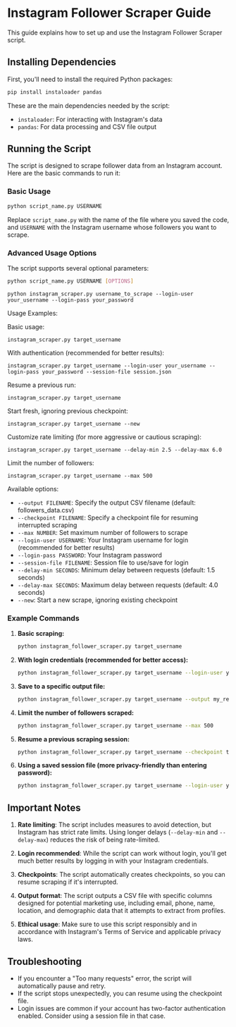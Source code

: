 # Instagram Follower Scraper Guide

This guide explains how to set up and use the Instagram Follower Scraper script.

## Installing Dependencies

First, you'll need to install the required Python packages:

```bash
pip install instaloader pandas
```

These are the main dependencies needed by the script:
- `instaloader`: For interacting with Instagram's data
- `pandas`: For data processing and CSV file output

## Running the Script

The script is designed to scrape follower data from an Instagram account. Here are the basic commands to run it:

### Basic Usage

```bash
python script_name.py USERNAME
```

Replace `script_name.py` with the name of the file where you saved the code, and `USERNAME` with the Instagram username whose followers you want to scrape.

### Advanced Usage Options

The script supports several optional parameters:

```bash
python script_name.py USERNAME [OPTIONS]
```


```
python instagram_scraper.py username_to_scrape --login-user your_username --login-pass your_password
```

Usage Examples:

Basic usage:
```
instagram_scraper.py target_username
```

With authentication (recommended for better results):

```
instagram_scraper.py target_username --login-user your_username --login-pass your_password --session-file session.json
```

Resume a previous run:

```
instagram_scraper.py target_username
```

Start fresh, ignoring previous checkpoint:

```
instagram_scraper.py target_username --new
```

Customize rate limiting (for more aggressive or cautious scraping):

```
instagram_scraper.py target_username --delay-min 2.5 --delay-max 6.0
```

Limit the number of followers:

```
instagram_scraper.py target_username --max 500
```

Available options:

- `--output FILENAME`: Specify the output CSV filename (default: followers_data.csv)
- `--checkpoint FILENAME`: Specify a checkpoint file for resuming interrupted scraping
- `--max NUMBER`: Set maximum number of followers to scrape
- `--login-user USERNAME`: Your Instagram username for login (recommended for better results)
- `--login-pass PASSWORD`: Your Instagram password
- `--session-file FILENAME`: Session file to use/save for login
- `--delay-min SECONDS`: Minimum delay between requests (default: 1.5 seconds)
- `--delay-max SECONDS`: Maximum delay between requests (default: 4.0 seconds)
- `--new`: Start a new scrape, ignoring existing checkpoint

### Example Commands

1. **Basic scraping:**
   ```bash
   python instagram_follower_scraper.py target_username
   ```

2. **With login credentials (recommended for better access):**
   ```bash
   python instagram_follower_scraper.py target_username --login-user your_username --login-pass your_password
   ```

3. **Save to a specific output file:**
   ```bash
   python instagram_follower_scraper.py target_username --output my_results.csv
   ```

4. **Limit the number of followers scraped:**
   ```bash
   python instagram_follower_scraper.py target_username --max 500
   ```

5. **Resume a previous scraping session:**
   ```bash
   python instagram_follower_scraper.py target_username --checkpoint target_username_checkpoint.json
   ```

6. **Using a saved session file (more privacy-friendly than entering password):**
   ```bash
   python instagram_follower_scraper.py target_username --login-user your_username --session-file your_session.txt
   ```

## Important Notes

1. **Rate limiting**: The script includes measures to avoid detection, but Instagram has strict rate limits. Using longer delays (`--delay-min` and `--delay-max`) reduces the risk of being rate-limited.

2. **Login recommended**: While the script can work without login, you'll get much better results by logging in with your Instagram credentials.

3. **Checkpoints**: The script automatically creates checkpoints, so you can resume scraping if it's interrupted.

4. **Output format**: The script outputs a CSV file with specific columns designed for potential marketing use, including email, phone, name, location, and demographic data that it attempts to extract from profiles.

5. **Ethical usage**: Make sure to use this script responsibly and in accordance with Instagram's Terms of Service and applicable privacy laws.

## Troubleshooting

- If you encounter a "Too many requests" error, the script will automatically pause and retry.
- If the script stops unexpectedly, you can resume using the checkpoint file.
- Login issues are common if your account has two-factor authentication enabled. Consider using a session file in that case.